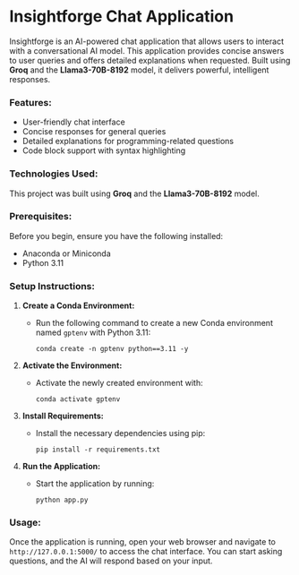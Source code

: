 # **Insightforge Chat Application**

Insightforge is an AI-powered chat application that allows users to interact with a conversational AI model. This application provides concise answers to user queries and offers detailed explanations when requested. Built using **Groq** and the **Llama3-70B-8192** model, it delivers powerful, intelligent responses.

### **Features:**

- User-friendly chat interface
- Concise responses for general queries
- Detailed explanations for programming-related questions
- Code block support with syntax highlighting

### **Technologies Used:**

This project was built using **Groq** and the **Llama3-70B-8192** model.

### **Prerequisites:**

Before you begin, ensure you have the following installed:

- Anaconda or Miniconda
- Python 3.11

### **Setup Instructions:**

1. **Create a Conda Environment:**
   - Run the following command to create a new Conda environment named `gptenv` with Python 3.11:
     ```
     conda create -n gptenv python==3.11 -y
     ```

2. **Activate the Environment:**
   - Activate the newly created environment with:
     ```
     conda activate gptenv
     ```

3. **Install Requirements:**
   - Install the necessary dependencies using pip:
     ```
     pip install -r requirements.txt
     ```

4. **Run the Application:**
   - Start the application by running:
     ```
     python app.py
     ```

### **Usage:**

Once the application is running, open your web browser and navigate to `http://127.0.0.1:5000/` to access the chat interface. You can start asking questions, and the AI will respond based on your input.
